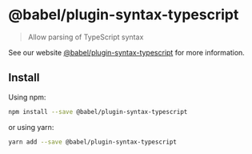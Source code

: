 # @babel/plugin-syntax-typescript

> Allow parsing of TypeScript syntax

See our website [@babel/plugin-syntax-typescript](https://new.babeljs.io/docs/en/next/babel-plugin-syntax-typescript.html) for more information.

## Install

Using npm:

```sh
npm install --save @babel/plugin-syntax-typescript
```

or using yarn:

```sh
yarn add --save @babel/plugin-syntax-typescript
```

